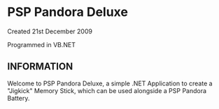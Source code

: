 # PSP Pandora Deluxe
Created 21st December 2009

Programmed in VB.NET

## INFORMATION
Welcome to PSP Pandora Deluxe, a simple .NET Application to 
create a "Jigkick" Memory Stick, which can be used alongside 
a PSP Pandora Battery.
  